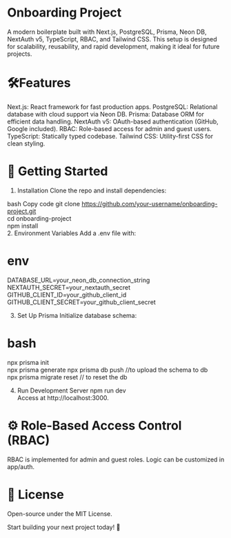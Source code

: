 # Onboarding Project
A modern boilerplate built with Next.js, PostgreSQL, Prisma, Neon DB, NextAuth v5, TypeScript, RBAC, and Tailwind CSS. This setup is designed for scalability, reusability, and rapid development, making it ideal for future projects.

# 🛠️Features
Next.js: React framework for fast production apps.
PostgreSQL: Relational database with cloud support via Neon DB.
Prisma: Database ORM for efficient data handling.
NextAuth v5: OAuth-based authentication (GitHub, Google included).
RBAC: Role-based access for admin and guest users.
TypeScript: Statically typed codebase.
Tailwind CSS: Utility-first CSS for clean styling.

# 🚀 Getting Started
1. Installation
Clone the repo and install dependencies:

bash
Copy code
git clone https://github.com/your-username/onboarding-project.git  
cd onboarding-project  
npm install  
2. Environment Variables
Add a .env file with:

# env

DATABASE_URL=your_neon_db_connection_string  
NEXTAUTH_SECRET=your_nextauth_secret  
GITHUB_CLIENT_ID=your_github_client_id  
GITHUB_CLIENT_SECRET=your_github_client_secret  

3. Set Up Prisma
Initialize database schema:

# bash
npx prisma init  
npx prisma generate
npx prisma db push //to upload the schema to db  
npx prisma migrate reset // to reset the db

4. Run Development Server
npm run dev  
Access at http://localhost:3000.

# ⚙️ Role-Based Access Control (RBAC)
RBAC is implemented for admin and guest roles. Logic can be customized in app/auth.

# 📄 License
Open-source under the MIT License.

Start building your next project today! 🚀